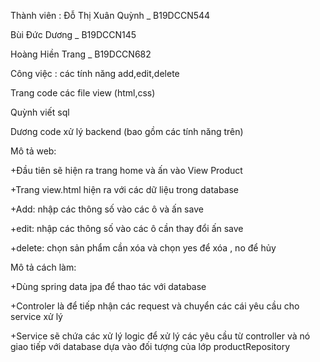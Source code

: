 Thành viên :
Đỗ Thị Xuân Quỳnh _ B19DCCN544

Bùi Đức Dương _ B19DCCN145

Hoàng Hiền Trang _ B19DCCN682

Công việc : các tính năng add,edit,delete

Trang code các file view (html,css)

Quỳnh viết sql

Dương code xử lý backend (bao gồm các tính năng trên)

Mô tả web:

+Đầu tiên sẽ hiện ra trang home và ấn vào View Product

+Trang view.html hiện ra với các dữ liệu trong database

+Add:  nhập các thông số vào các ô và ấn save

+edit: nhập các thông số vào các ô cần thay đổi ấn save

+delete: chọn sản phẩm cần xóa và chọn yes để xóa , no để hủy

Mô tả cách làm:

+Dùng spring data jpa để thao tác với database

+Controler là để tiếp nhận các request và chuyển các cái yêu cầu cho service xử lý

+Service sẽ chứa các xử lý logic để  xử lý các yêu cầu từ controller và nó giao tiếp với database dựa vào đối tượng của lớp productRepository


